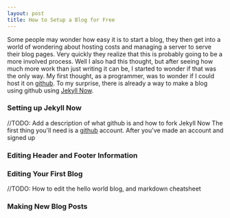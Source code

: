 ```yaml
---
layout: post
title: How to Setup a Blog for Free
---
```


Some people may wonder how easy it is to start a blog, they then get into a world of wondering about hosting costs and managing a server to serve their blog pages. Very quickly they realize that this is probably going to be a more involved process. Well I also had this thought, but after seeing how much more work than just writing it can be, I started to wonder if that was the only way. My first thought, as a programmer, was to wonder if I could host it on [github](https://github.com). To my surprise, there is already a way to make a blog using github using [Jekyll Now](https://github.com/barryclark/jekyll-now). 

### Setting up Jekyll Now

//TODO: Add a description of what github is and how to fork Jekyll Now
The first thing you'll need is a [github](https://github.com) account. After you've made an account and signed up

### Editing Header and Footer Information

### Editing Your First Blog

//TODO: How to edit the hello world blog, and markdown cheatsheet

### Making New Blog Posts
